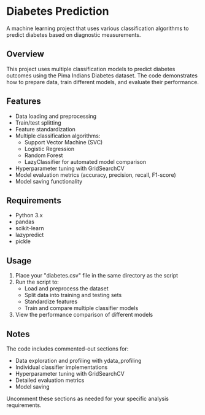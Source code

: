 # Diabetes Prediction

A machine learning project that uses various classification algorithms to predict diabetes based on diagnostic measurements.

## Overview

This project uses multiple classification models to predict diabetes outcomes using the Pima Indians Diabetes dataset. The code demonstrates how to prepare data, train different models, and evaluate their performance.

## Features

- Data loading and preprocessing
- Train/test splitting
- Feature standardization
- Multiple classification algorithms:
  - Support Vector Machine (SVC)
  - Logistic Regression
  - Random Forest
  - LazyClassifier for automated model comparison
- Hyperparameter tuning with GridSearchCV
- Model evaluation metrics (accuracy, precision, recall, F1-score)
- Model saving functionality

## Requirements

- Python 3.x
- pandas
- scikit-learn
- lazypredict
- pickle

## Usage

1. Place your "diabetes.csv" file in the same directory as the script
2. Run the script to:
   - Load and preprocess the dataset
   - Split data into training and testing sets
   - Standardize features
   - Train and compare multiple classifier models
3. View the performance comparison of different models

## Notes

The code includes commented-out sections for:
- Data exploration and profiling with ydata_profiling
- Individual classifier implementations
- Hyperparameter tuning with GridSearchCV
- Detailed evaluation metrics
- Model saving

Uncomment these sections as needed for your specific analysis requirements.
